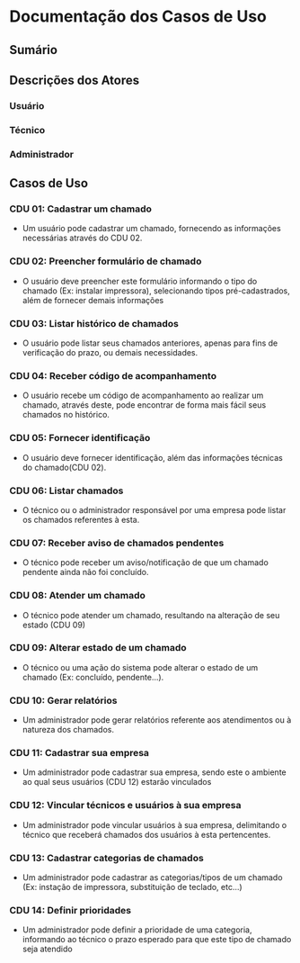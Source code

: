# Documentação dos Casos de Uso

## Sumário

## Descrições dos Atores
### Usuário

### Técnico

### Administrador

## Casos de Uso
### CDU 01: Cadastrar um chamado
- Um usuário pode cadastrar um chamado, fornecendo as informações necessárias através do CDU 02.
### CDU 02: Preencher formulário de chamado
- O usuário deve preencher este formulário informando o tipo do chamado (Ex: instalar impressora), selecionando tipos pré-cadastrados, além de fornecer demais informações
### CDU 03: Listar histórico de chamados
- O usuário pode listar seus chamados anteriores, apenas para fins de verificação do prazo, ou demais necessidades.
### CDU 04: Receber código de acompanhamento
- O usuário recebe um código de acompanhamento ao realizar um chamado, através deste, pode encontrar de forma mais fácil seus chamados no histórico.
### CDU 05: Fornecer identificação
- O usuário deve fornecer identificação, além das informações técnicas do chamado(CDU 02).
### CDU 06: Listar chamados
- O técnico ou o administrador responsável por uma empresa pode listar os chamados referentes à esta.
### CDU 07: Receber aviso de chamados pendentes
- O técnico pode receber um aviso/notificação de que um chamado pendente ainda não foi concluído.
### CDU 08: Atender um chamado
- O técnico pode atender um chamado, resultando na alteração de seu estado (CDU 09)
### CDU 09: Alterar estado de um chamado
- O técnico ou uma ação do sistema pode alterar o estado de um chamado (Ex: concluído, pendente...).
### CDU 10: Gerar relatórios
- Um administrador pode gerar relatórios referente aos atendimentos ou à natureza dos chamados.
### CDU 11: Cadastrar sua empresa
- Um administrador pode cadastrar sua empresa, sendo este o ambiente ao qual seus usuários (CDU 12) estarão vinculados
### CDU 12: Vincular técnicos e usuários à sua empresa
- Um administrador pode vincular usuários à sua empresa, delimitando o técnico que receberá chamados dos usuários à esta pertencentes.
### CDU 13: Cadastrar categorias de chamados
- Um administrador pode cadastrar as categorias/tipos de um chamado (Ex: instação de impressora, substituição de teclado, etc...)
### CDU 14: Definir prioridades
- Um administrador pode definir a prioridade de uma categoria, informando ao técnico o prazo esperado para que este tipo de chamado seja atendido
